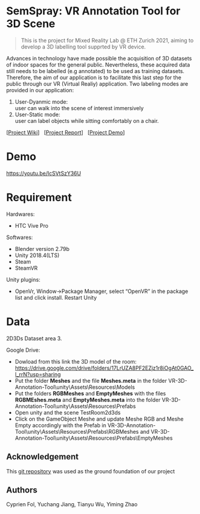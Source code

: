 # SemSpray: VR Annotation Tool for 3D Scene

> This is the project for Mixed Reality Lab @ ETH Zurich 2021, aiming to develop a 3D labelling tool supprted by VR device. 

Advances in technology have made possible the acquisition of 3D datasets of indoor
spaces for the general public. Nevertheless, these acquired data still needs to be labelled (e.g annotated) to be used
as training datasets. Therefore, the aim of our application is to facilitate this last step for the public through our
VR (Virtual Realiy) application. Two labeling modes are provided in our application:
1. User-Dyanmic mode: <br/>
  user can walk into the scene of interest immersively
3. User-Static mode:  <br/> 
  user can label objects while sitting comfortably on a chair.

[[Project Wiki](https://github.com/SherryJYC/VR-3D-Annotation-Tool/wiki)] &nbsp; [[Project Report]()] &nbsp; [[Project Demo](https://youtu.be/IcSVtSzY36U)]

# Demo
https://youtu.be/IcSVtSzY36U

# Requirement 
Hardwares:
- HTC Vive Pro

Softwares: 
- Blender version 2.79b 
- Unity 2018.4(LTS)
- Steam 
- SteamVR

Unity plugins: 
- OpenVr, Window->Package Manager, select “OpenVR” in the package list and click install. Restart Unity

# Data
2D3Ds Dataset area 3.

Google Drive: 
- Dowload from this link the 3D model of the room: https://drive.google.com/drive/folders/17LrUZA8PF2EZjz1r8iOgAt0GAO_l_rrN?usp=sharing
- Put the folder **Meshes** and the file **Meshes.meta** in the folder VR-3D-Annotation-Tool\unity\Assets\Resources\Models
- Put the folders **RGBMeshes** and **EmptyMeshes** with the files **RGBMEshes.meta** and **EmptyMeshes.meta** into the folder VR-3D-Annotation-Tool\unity\Assets\Resources\Prefabs
- Open unity and the scene TestRoom2d3ds
- Click on the GameObject Meshe and update Meshe RGB and Meshe Empty accordingly with the Prefab in VR-3D-Annotation-Tool\unity\Assets\Resources\Prefabs\RGBMeshes and VR-3D-Annotation-Tool\unity\Assets\Resources\Prefabs\EmptyMeshes  

## Acknowledgement
This [git repository](https://github.com/pierlui92/Shooting-Labels) was used as the ground foundation of our project

## Authors
Cyprien Fol, Yuchang Jiang, Tianyu Wu, Yiming Zhao



